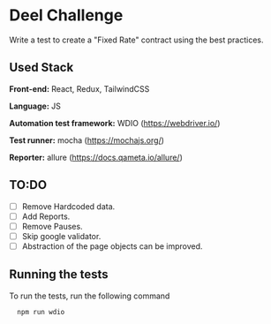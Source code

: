 
# Deel Challenge

Write a test to create a "Fixed Rate" contract using the best practices.


## Used Stack

**Front-end:** React, Redux, TailwindCSS

**Language:** JS

**Automation test framework:** WDIO (https://webdriver.io/)

**Test runner:** mocha (https://mochajs.org/)

**Reporter:** allure (https://docs.qameta.io/allure/)




## TO:DO


- [ ] Remove Hardcoded data.
- [ ] Add Reports.
- [ ] Remove Pauses.
- [ ] Skip google validator.
- [ ] Abstraction of the page objects can be improved.

## Running the tests

To run the tests, run the following command

```bash
  npm run wdio
```

